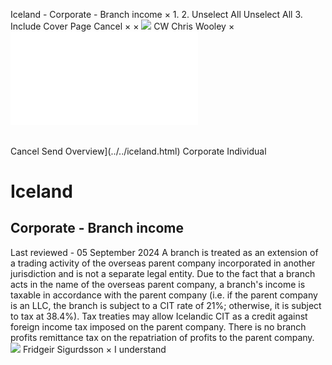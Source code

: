 Iceland - Corporate - Branch income
×
1.
2.
Unselect All
Unselect All
3.
Include Cover Page
Cancel
×
×
![](../../-/media/world-wide-tax-summaries/attachments/global---chris-wooley.ashx%3Frev=ac5e5f3223b34096b1afc2a6009c7320&revision=ac5e5f32-23b3-4096-b1af-c2a6009c7320&hash=859B7ADC84DC2CBEC9760E9E6EE7DE6D0A8BFCDF)
CW
Chris Wooley
×
![](branch-income.html)
######
Cancel
Send
Overview](../../iceland.html)
Corporate
Individual
# Iceland
## Corporate - Branch income
Last reviewed - 05 September 2024
A branch is treated as an extension of a trading activity of the overseas parent company incorporated in another jurisdiction and is not a separate legal entity.
Due to the fact that a branch acts in the name of the overseas parent company, a branch's income is taxable in accordance with the parent company (i.e. if the parent company is an LLC, the branch is subject to a CIT rate of 21%; otherwise, it is subject to tax at 38.4%).
Tax treaties may allow Icelandic CIT as a credit against foreign income tax imposed on the parent company.
There is no branch profits remittance tax on the repatriation of profits to the parent company.
![](../../-/media/world-wide-tax-summaries/attachments/iceland---fridgeir-sigurdsson.ashx%3Frev=c80c60aea4324e5fa9a2fa2adf1fa0e3&revision=c80c60ae-a432-4e5f-a9a2-fa2adf1fa0e3&hash=88430F8F98B3CE3EDCBC9487DA3F27BF4DC836AB)
Fridgeir Sigurdsson
×
I understand
